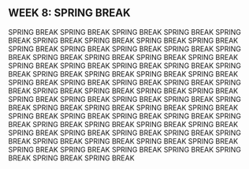 
## WEEK 8: SPRING BREAK 


SPRING BREAK SPRING BREAK SPRING BREAK SPRING BREAK SPRING BREAK SPRING BREAK SPRING BREAK SPRING BREAK SPRING BREAK SPRING BREAK SPRING BREAK SPRING BREAK SPRING BREAK SPRING BREAK
SPRING BREAK SPRING BREAK SPRING BREAK SPRING BREAK SPRING BREAK SPRING BREAK SPRING BREAK SPRING BREAK SPRING BREAK SPRING BREAK SPRING BREAK SPRING BREAK SPRING BREAK SPRING BREAK
SPRING BREAK SPRING BREAK SPRING BREAK SPRING BREAK SPRING BREAK SPRING BREAK SPRING BREAK SPRING BREAK SPRING BREAK SPRING BREAK SPRING BREAK SPRING BREAK SPRING BREAK SPRING BREAK
SPRING BREAK SPRING BREAK SPRING BREAK SPRING BREAK SPRING BREAK SPRING BREAK SPRING BREAK SPRING BREAK SPRING BREAK SPRING BREAK SPRING BREAK SPRING BREAK SPRING BREAK SPRING BREAK
SPRING BREAK SPRING BREAK SPRING BREAK SPRING BREAK SPRING BREAK SPRING BREAK SPRING BREAK SPRING BREAK SPRING BREAK SPRING BREAK SPRING BREAK SPRING BREAK SPRING BREAK SPRING BREAK